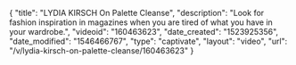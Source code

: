 {
    "title": "LYDIA KIRSCH On Palette Cleanse",
    "description": "Look for fashion inspiration in magazines when you are tired of what you have in your wardrobe.",
    "videoid": "160463623",
    "date_created": "1523925356",
    "date_modified": "1546466767",
    "type": "captivate",
    "layout": "video",
    "url": "\/v\/lydia-kirsch-on-palette-cleanse\/160463623"
}